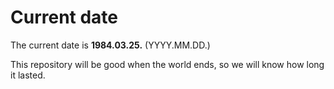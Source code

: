 # Current date

The current date is **1984.03.25.** (YYYY.MM.DD.)

This repository will be good when the world ends, so we will know how long it lasted.